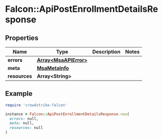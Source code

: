 # Falcon::ApiPostEnrollmentDetailsResponse

## Properties

| Name | Type | Description | Notes |
| ---- | ---- | ----------- | ----- |
| **errors** | [**Array&lt;MsaAPIError&gt;**](MsaAPIError.md) |  |  |
| **meta** | [**MsaMetaInfo**](MsaMetaInfo.md) |  |  |
| **resources** | **Array&lt;String&gt;** |  |  |

## Example

```ruby
require 'crowdstrike-falcon'

instance = Falcon::ApiPostEnrollmentDetailsResponse.new(
  errors: null,
  meta: null,
  resources: null
)
```


